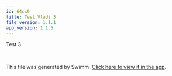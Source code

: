 ```yaml
---
id: 64cx9
title: Test Vladi 3
file_version: 1.1.1
app_version: 1.1.5
---
```


Test 3

<br/>

This file was generated by Swimm. [Click here to view it in the app](https://app.swimm.io/repos/Z2l0aHViJTNBJTNBc2hhdWwtdGVzdCUzQSUzQVNoYXVsQW1yYW5T/docs/64cx9).

